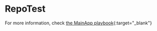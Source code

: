 # RepoTest

For more information, check [the MainApp playbook](https://www.mercadopago.com.br/developers/es/docs/main-apps/landing){:target="_blank"}
